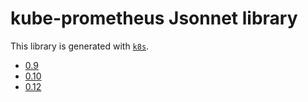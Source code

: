 # kube-prometheus Jsonnet library

This library is generated with [`k8s`](https://github.com/jsonnet-libs/k8s).

- [0.9](0.9/README.md)
- [0.10](0.10/README.md)
- [0.12](0.12/README.md)
